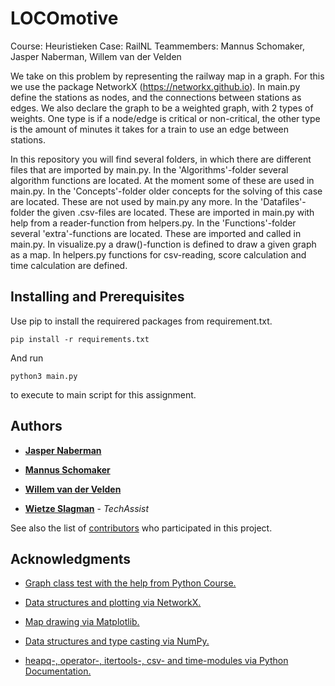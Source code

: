 # LOCOmotive

Course: Heuristieken 
Case: RailNL 
Teammembers: Mannus Schomaker, Jasper Naberman, Willem van der Velden 

We take on this problem by representing the railway map in a graph. For this we use the package NetworkX (https://networkx.github.io). 
In main.py define the stations as nodes, and the connections between stations as edges. 
We also declare the graph to be a weighted graph, with 2 types of weights. 
One type is if a node/edge is critical or non-critical, the other type is the amount of minutes it takes for a train to use an edge between stations. 

In this repository you will find several folders, in which there are different files that are imported by main.py. 
In the 'Algorithms'-folder several algorithm functions are located. At the moment some of these are used in main.py. 
In the 'Concepts'-folder older concepts for the solving of this case are located. These are not used by main.py any more. 
In the 'Datafiles'-folder the given .csv-files are located. These are imported in main.py with help from a reader-function from helpers.py. 
In the 'Functions'-folder several 'extra'-functions are located. These are imported and called in main.py. In visualize.py a draw()-function is defined to draw a given graph as a map. In helpers.py functions for csv-reading, score calculation and time calculation are defined. 

## Installing and Prerequisites

Use pip to install the requirered packages from requirement.txt.

```
pip install -r requirements.txt
```

And run
```
python3 main.py
```
to execute to main script for this assignment.

## Authors

* **[Jasper Naberman](https://github.com/jasperNaberman)**
* **[Mannus Schomaker](https://github.com/mannusschomaker)**
* **[Willem van der Velden](https://github.com/WillemvdVelden)**

* **[Wietze Slagman](https://github.com/WietzeSlagman)** - *TechAssist*

See also the list of [contributors](https://github.com/WillemvdVelden/LOCOmotive/graphs/contributors) who participated in this project.

## Acknowledgments

* [Graph class test with the help from Python Course.](https://www.python-course.eu/graphs_python.php)

* [Data structures and plotting via NetworkX.](https://networkx.github.io)

* [Map drawing via Matplotlib.](https://matplotlib.org)

* [Data structures and type casting via NumPy.](http://www.numpy.org)

* [heapq-, operator-, itertools-, csv- and time-modules via Python Documentation.](https://docs.python.org/3/py-modindex.html)
